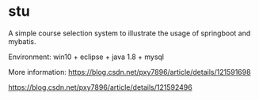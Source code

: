 # stu
A simple course selection system to illustrate the usage of springboot and mybatis.

Environment: win10 + eclipse + java 1.8 + mysql

More information:
https://blog.csdn.net/pxy7896/article/details/121591698

https://blog.csdn.net/pxy7896/article/details/121592496
